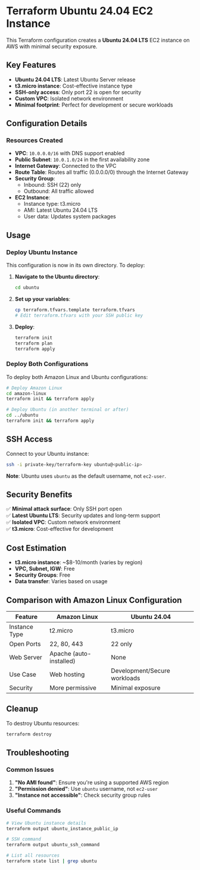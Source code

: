 # Terraform Ubuntu 24.04 EC2 Instance

This Terraform configuration creates a **Ubuntu 24.04 LTS** EC2 instance on AWS with minimal security exposure.

## Key Features

- **Ubuntu 24.04 LTS**: Latest Ubuntu Server release
- **t3.micro instance**: Cost-effective instance type
- **SSH-only access**: Only port 22 is open for security
- **Custom VPC**: Isolated network environment
- **Minimal footprint**: Perfect for development or secure workloads

## Configuration Details

### Resources Created

- **VPC**: `10.0.0.0/16` with DNS support enabled
- **Public Subnet**: `10.0.1.0/24` in the first availability zone
- **Internet Gateway**: Connected to the VPC
- **Route Table**: Routes all traffic (0.0.0.0/0) through the Internet Gateway
- **Security Group**: 
  - Inbound: SSH (22) only
  - Outbound: All traffic allowed
- **EC2 Instance**: 
  - Instance type: t3.micro
  - AMI: Latest Ubuntu 24.04 LTS
  - User data: Updates system packages

## Usage

### Deploy Ubuntu Instance

This configuration is now in its own directory. To deploy:

1. **Navigate to the Ubuntu directory**:
   ```bash
   cd ubuntu
   ```

2. **Set up your variables**:
   ```bash
   cp terraform.tfvars.template terraform.tfvars
   # Edit terraform.tfvars with your SSH public key
   ```

3. **Deploy**:
   ```bash
   terraform init
   terraform plan
   terraform apply
   ```

### Deploy Both Configurations

To deploy both Amazon Linux and Ubuntu configurations:

```bash
# Deploy Amazon Linux
cd amazon-linux
terraform init && terraform apply

# Deploy Ubuntu (in another terminal or after)
cd ../ubuntu
terraform init && terraform apply
```

## SSH Access

Connect to your Ubuntu instance:
```bash
ssh -i private-key/terraform-key ubuntu@<public-ip>
```

**Note**: Ubuntu uses `ubuntu` as the default username, not `ec2-user`.

## Security Benefits

✅ **Minimal attack surface**: Only SSH port open  
✅ **Latest Ubuntu LTS**: Security updates and long-term support  
✅ **Isolated VPC**: Custom network environment  
✅ **t3.micro**: Cost-effective for development  

## Cost Estimation

- **t3.micro instance**: ~$8-10/month (varies by region)
- **VPC, Subnet, IGW**: Free
- **Security Groups**: Free
- **Data transfer**: Varies based on usage

## Comparison with Amazon Linux Configuration

| Feature | Amazon Linux | Ubuntu 24.04 |
|---------|-------------|--------------|
| Instance Type | t2.micro | t3.micro |
| Open Ports | 22, 80, 443 | 22 only |
| Web Server | Apache (auto-installed) | None |
| Use Case | Web hosting | Development/Secure workloads |
| Security | More permissive | Minimal exposure |

## Cleanup

To destroy Ubuntu resources:
```bash
terraform destroy
```

## Troubleshooting

### Common Issues

1. **"No AMI found"**: Ensure you're using a supported AWS region
2. **"Permission denied"**: Use `ubuntu` username, not `ec2-user`
3. **"Instance not accessible"**: Check security group rules

### Useful Commands

```bash
# View Ubuntu instance details
terraform output ubuntu_instance_public_ip

# SSH command
terraform output ubuntu_ssh_command

# List all resources
terraform state list | grep ubuntu
```
